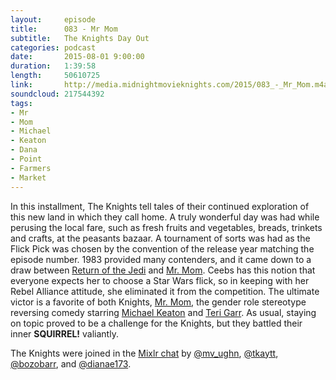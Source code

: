 ```yaml
---
layout:     episode
title:      083 - Mr Mom
subtitle:   The Knights Day Out
categories: podcast
date:       2015-08-01 9:00:00
duration:   1:39:58
length:     50610725
link:       http://media.midnightmovieknights.com/2015/083_-_Mr_Mom.m4a
soundcloud: 217544392
tags:
- Mr
- Mom
- Michael
- Keaton
- Dana
- Point
- Farmers
- Market
---
```

In this installment, The Knights tell tales of their continued exploration of this new land in which they call home. A truly wonderful day was had while perusing the local fare, such as fresh fruits and vegetables, breads, trinkets and crafts, at the peasants bazaar. A tournament of sorts was had as the Flick Pick was chosen by the convention of the release year matching the episode number. 1983 provided many contenders, and it came down to a draw between [Return of the Jedi](http://www.imdb.com/title/tt0086190/) and [Mr. Mom](http://www.imdb.com/title/tt0085970/). Ceebs has this notion that everyone expects her to choose a Star Wars flick, so in keeping with her Rebel Alliance attitude, she eliminated it from the competition. The ultimate victor is a favorite of both Knights, [Mr. Mom](http://www.imdb.com/title/tt0085970/), the gender role stereotype reversing comedy starring [Michael Keaton](http://www.imdb.com/name/nm0000474/) and [Teri Garr](http://www.imdb.com/name/nm0000414/). As usual, staying on topic proved to be a challenge for the Knights, but they battled their inner **SQUIRREL!** valiantly.  

The Knights were joined in the [Mixlr chat](http://mixlr.com/midnight-movie-knights/) by [@mv_ughn](https://twitter.com/mv_ughn), [@tkaytt](https://twitter.com/tkaytt), [@bozobarr](https://twitter.com/bozobarr), and [@dianae173](https://twitter.com/dianae173).
